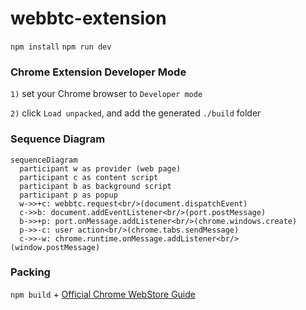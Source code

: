 # webbtc-extension

`npm install`
`npm run dev`

### Chrome Extension Developer Mode

`1)` set your Chrome browser to `Developer mode`

`2)` click `Load unpacked`, and add the generated `./build` folder

### Sequence Diagram

```mermaid
sequenceDiagram
  participant w as provider (web page)
  participant c as content script
  participant b as background script
  participant p as popup
  w->>+c: webbtc.request<br/>(document.dispatchEvent)
  c->>b: document.addEventListener<br/>(port.postMessage)
  b->>+p: port.onMessage.addListener<br/>(chrome.windows.create)
  p->>-c: user action<br/>(chrome.tabs.sendMessage)
  c->>-w: chrome.runtime.onMessage.addListener<br/>(window.postMessage)
```

### Packing

`npm build` + [Official Chrome WebStore Guide](https://developer.chrome.com/webstore/publish)
